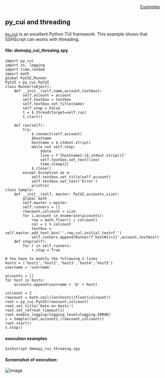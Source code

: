 <div style="text-align:right"><a href="./index">Examples</a></div>

## py_cui and threading

<a target="_blank" href="https://github.com/jwlodek/py_cui">py_cui</a> is an excellent Python TUI framework.
This example shows that SSHScript can works with threading. 

#### file: demopy_cui_threaing.spy
```
import py_cui
import os, logging
import time,random
import math
global PyCUI,Runner
PyCUI = py_cui.PyCUI
class Runner(object):
    def __init__(self,name,account,textbox):
        self.account = account
        self.textbox = textbox
        self.textbox.set_title(name)
        self.stop = False
        t = $.thread(target=self.run)
        t.start()
    
    def run(self):
        try:
            $.connect(self.account)
            $hostname
            hostname = $.stdout.strip()
            while not self.stop:
                $date
                line = f'{hostname}:{$.stdout.strip()}'
                self.textbox.set_text(line)
                time.sleep(2)
            $.close()
        except Exception as e:
            self.textbox.set_title(self.account)
            self.textbox.set_text('Error')
            print(e)
class Sample:
    def __init__(self, master: PyCUI,accounts,size):
        global math
        self.master = master
        self.runners = []     
        rowcount,colcount = size
        for i,account in enumerate(accounts):
            row = math.floor(i / colcount)
            col = i % colcount
            textbox = self.master.add_text_box('',row,col,initial_text=f'')
            self.runners.append(Runner(f'host#{i+1}',account,textbox))
    def stop(self):
        for r in self.runners:
            r.stop = True

# You have to modify the following 2 lines 
hosts = ('host1','host2','host3','host4','host5')
username = 'username'

accounts = []
for host in hosts:
    accounts.append(username + '@' + host)

colcount = 2
rowcount = math.ceil(len(hosts)/float(colcount))
root = py_cui.PyCUI(rowcount,colcount)
root.set_title('Date on Hosts')
root.set_refresh_timeout(1)
root.enable_logging(logging_level=logging.ERROR)
s = Sample(root,accounts,(rowcount,colcount))
root.start()
s.stop()

```

#### execution examples
```
$sshscript demopy_cui_threaing.spy
```

#### Screenshot of execution:
![image](https://user-images.githubusercontent.com/4695577/182831441-5405758c-4e83-4c04-8409-aa54abeccf72.png)

